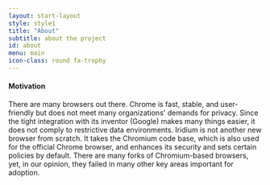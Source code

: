 ```yaml
---
layout: start-layout
style: style1
title: "About"
subtitle: about the project
id: about
menu: main
icon-class: round fa-trophy
---
```


#### Motivation #
There are many browsers out there. Chrome is fast, stable, and user-friendly but does not meet many organizations' demands for privacy. Since the tight integration with its inventor (Google) makes many things easier, it does not comply to restrictive data environments. Iridium is not another new browser from scratch. It takes the Chromium code base, which is also used for the official Chrome browser, and enhances its security and sets certain policies by default. There are many forks of Chromium-based browsers, yet, in our opinion, they failed in many other key areas important for adoption.
